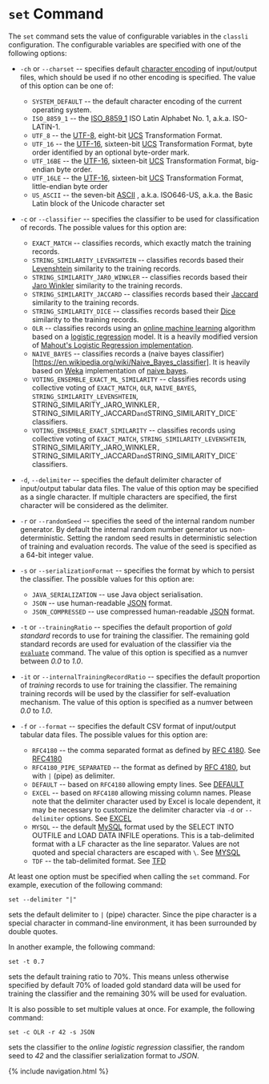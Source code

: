 # `set` Command

The `set` command sets the value of configurable variables in the `classli` configuration. The configurable variables are specified with one of the following options:

* `-ch` or `--charset` -- specifies default [character encoding](https://en.wikipedia.org/wiki/Character_encoding) of input/output files, which should be used if no other encoding is specified. The value of this option can be one of:

    - `SYSTEM_DEFAULT` -- the default character encoding of the current operating system.
    - `ISO_8859_1` -- the [ISO_8859_1](https://en.wikipedia.org/wiki/ISO/IEC_8859-1) ISO Latin Alphabet No. 1, a.k.a. ISO-LATIN-1.
    - `UTF_8` -- the [UTF-8](https://en.wikipedia.org/wiki/UTF-8), eight-bit [UCS](https://en.wikipedia.org/wiki/Universal_Coded_Character_Set) Transformation Format.
    - `UTF_16` -- the [UTF-16](https://en.wikipedia.org/wiki/UTF-16), sixteen-bit [UCS](https://en.wikipedia.org/wiki/Universal_Coded_Character_Set) Transformation Format, byte order identified by an optional byte-order mark.
    - `UTF_16BE` -- the [UTF-16](https://en.wikipedia.org/wiki/UTF-16), sixteen-bit [UCS](https://en.wikipedia.org/wiki/Universal_Coded_Character_Set) Transformation Format, big-endian byte order.
    - `UTF_16LE` -- the [UTF-16](https://en.wikipedia.org/wiki/UTF-16), sixteen-bit [UCS](https://en.wikipedia.org/wiki/Universal_Coded_Character_Set) Transformation Format, little-endian byte order
    - `US_ASCII` -- the seven-bit [ASCII](https://en.wikipedia.org/wiki/ASCII) , a.k.a. ISO646-US, a.k.a. the Basic Latin block of the Unicode character set

* `-c` or `--classifier` -- specifies the classifier to be used for classification of records. The possible values for this option are:

    - `EXACT_MATCH` -- classifies records, which exactly match the training records.
    - `STRING_SIMILARITY_LEVENSHTEIN` -- classifies records based their [Levenshtein](https://en.wikipedia.org/wiki/Levenshtein_distance) similarity to the training records.
    - `STRING_SIMILARITY_JARO_WINKLER` -- classifies records based their [Jaro Winkler](https://en.wikipedia.org/wiki/Jaro–Winkler_distance) similarity to the training records.
    - `STRING_SIMILARITY_JACCARD` -- classifies records based their [Jaccard](https://en.wikipedia.org/wiki/Jaccard_index) similarity to the training records.
    - `STRING_SIMILARITY_DICE` -- classifies records based their [Dice](http://en.wikipedia.org/wiki/S%C3%B8rensen%E2%80%93Dice_coefficient) similarity to the training records.
    - `OLR` -- classifies records using an [online machine learning](https://en.wikipedia.org/wiki/Online_machine_learning) algorithm based on a [logistic regression](https://en.wikipedia.org/wiki/Logistic_regression) model. It is a heavily modified version of [Mahout's Logistic Regression implementation](https://mahout.apache.org/users/classification/logistic-regression.html).
    - `NAIVE_BAYES` -- classifies records a (naive bayes classifier)[https://en.wikipedia.org/wiki/Naive_Bayes_classifier]. It is heavily based on [Weka](http://www.cs.waikato.ac.nz/ml/weka/) implementation of [naive bayes](http://weka.sourceforge.net/doc.dev/weka/classifiers/bayes/NaiveBayes.html).
    - `VOTING_ENSEMBLE_EXACT_ML_SIMILARITY` -- classifies records using collective voting of `EXACT_MATCH`, `OLR`, `NAIVE_BAYES`, `STRING_SIMILARITY_LEVENSHTEIN`, STRING_SIMILARITY_JARO_WINKLER`, `STRING_SIMILARITY_JACCARD` and `STRING_SIMILARITY_DICE` classifiers. 
    - `VOTING_ENSEMBLE_EXACT_SIMILARITY` -- classifies records using collective voting of `EXACT_MATCH`, `STRING_SIMILARITY_LEVENSHTEIN`, STRING_SIMILARITY_JARO_WINKLER`, `STRING_SIMILARITY_JACCARD` and `STRING_SIMILARITY_DICE` classifiers. 

* `-d`, `--delimiter` -- specifies the default delimiter character of input/output tabular data files. The value of this option may be specified as a single character. If multiple characters are specified, the first character will be considered as the delimiter.

* `-r` or `--randomSeed` -- specifies the seed of the internal random number generator. By default the internal random number generator us non-deterministic. Setting the random seed results in deterministic selection of training and evaluation records. The value of the seed is specified as a 64-bit integer value.

* `-s` or `--serializationFormat` -- specifies the format by which to persist the classifier. The possible values for this option are:

    - `JAVA_SERIALIZATION` -- use Java object serialisation. 
    - `JSON` -- use human-readable [JSON](https://en.wikipedia.org/wiki/JSON) format.
    - `JSON_COMPRESSED` -- use compressed human-readable [JSON](https://en.wikipedia.org/wiki/JSON) format.
    
* `-t` or `--trainingRatio` -- specifies the default proportion of _gold standard_ records to use for training the classifier. The remaining gold standard records are used for evaluation of the classifier via the [`evaluate`](#evaluate) command. The value of this option is specified as a numver between _0.0_ to _1.0_.
                 
* `-it` or `--internalTrainingRecordRatio` -- specifies the default proportion of _training_ records to use for training the classifier. The remaining training records will be used by the classifier for self-evaluation mechanism. The value of this option is specified as a numver between _0.0_ to _1.0_.

* `-f` or `--format` -- specifies the default CSV format of input/output tabular data files. The possible values for this option are:
    - `RFC4180` -- the comma separated format as defined by [RFC 4180](http://tools.ietf.org/html/rfc4180). See [RFC4180](https://commons.apache.org/proper/commons-csv/archives/1.2/apidocs/org/apache/commons/csv/CSVFormat.html#RFC4180)
    - `RFC4180_PIPE_SEPARATED` -- the format as defined by [RFC 4180](http://tools.ietf.org/html/rfc4180), but with `|` (pipe) as delimiter.
    - `DEFAULT` -- based on `RFC4180` allowing empty lines. See [DEFAULT](https://commons.apache.org/proper/commons-csv/archives/1.4/apidocs/org/apache/commons/csv/CSVFormat.html#DEFAULT)
    - `EXCEL` -- based on `RFC4180` allowing missing column names. Please note that the delimiter character used by Excel is locale dependent, it may be necessary to customize the delimiter character via `-d` or `--delimiter` options. See [EXCEL](https://commons.apache.org/proper/commons-csv/archives/1.2/apidocs/org/apache/commons/csv/CSVFormat.html#EXCEL)
    - `MYSQL` -- the default [MySQL](http://dev.mysql.com/doc/refman/5.1/en/load-data.html) format used by the SELECT INTO OUTFILE and LOAD DATA INFILE operations. This is a tab-delimited format with a LF character as the line separator. Values are not quoted and special characters are escaped with `\`. See [MYSQL](https://commons.apache.org/proper/commons-csv/archives/1.2/apidocs/org/apache/commons/csv/CSVFormat.html#MYSQL)
    - `TDF` -- the tab-delimited format. See [TFD](https://commons.apache.org/proper/commons-csv/archives/1.2/apidocs/org/apache/commons/csv/CSVFormat.html#TDF)

At least one option must be specified when calling the `set` command. For example, execution of the following command:

    set --delimiter "|"

sets the default delimiter to `|` (pipe) character. Since the pipe character is a special character in command-line environment, it has been surrounded by double quotes.

In another example, the following command:

    set -t 0.7

sets the default training ratio to 70%. This means unless otherwise specified by default 70% of loaded gold standard data will be used for training the classifier and the remaining 30% will be used for evaluation.

It is also possible to set multiple values at once. For example, the following command:

    set -c OLR -r 42 -s JSON

sets the classifier to the _online logistic regression_ classifier, the random seed to _42_ and the classifier serialization format to _JSON_. 

{% include navigation.html %}
